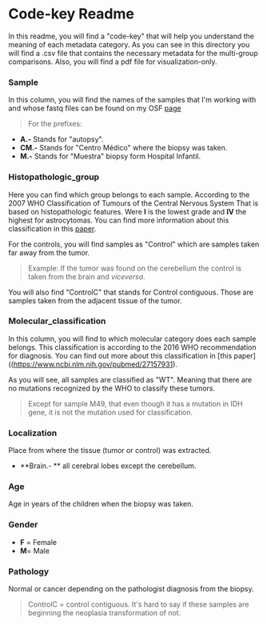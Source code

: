# Code-key Readme

In this readme, you will find a "code-key" that will help you understand the meaning of each metadata category. 
As you can see in this directory you will find a .csv file that contains the necessary metadata for the multi-group comparisons. 
Also, you will find a pdf file for visualization-only. 

### Sample 
In this column, you will find the names of the samples that I'm working with and whose fastq files can be found on my OSF 
[page](https://osf.io/spmrq/?view_only=dfd16c89a6474e9f8a0299de1bbcde0a.) 

>For the prefixes:

* **A.-**  Stands for "autopsy".
* **CM.-**  Stands for "Centro Médico" where the biopsy was taken.
* **M.-**  Stands for "Muestra" biopsy form Hospital Infantil. 


### Histopathologic_group

Here you can find which group belongs to each sample. According to the 2007 WHO Classification of Tumours of the Central Nervous System
That is based on histopathologic features. Were **I** is the lowest grade and **IV** the highest for astrocytomas. 
You can find more information about this classification in this [paper](https://www.ncbi.nlm.nih.gov/pmc/articles/PMC1929165/).

For the controls, you will find samples as "Control" which are samples taken far away from the tumor. 
> Example: If the tumor was found on the cerebellum the control is taken from the brain and _viceversa_.

You will also find "ControlC" that stands for Control contiguous. Those are samples taken from the adjacent tissue of the tumor. 


### Molecular_classification 
In this column, you will find to which molecular category does each sample belongs. This classification is according to the 2016 WHO recommendation for diagnosis. You can find out more about this classification in  [this paper]((https://www.ncbi.nlm.nih.gov/pubmed/27157931). 

As you will see, all samples are classified as "WT".  Meaning that there are no mutations recognized by the WHO to classify these tumors. 

>Except for sample M49, that even though it has a mutation in IDH gene, it is not the mutation used for classification. 

### Localization

Place from where the tissue (tumor or control)  was extracted. 

* **Brain.- ** all cerebral lobes except the cerebellum. 

### Age 

Age in years of the children when the biopsy was taken. 

### Gender 

* **F** = Female 
* **M**= Male 

### Pathology 

Normal or cancer depending on the pathologist diagnosis from the biopsy. 

>ControlC = control contiguous. It's hard to say if these samples are beginning the neoplasia transformation of not. 
